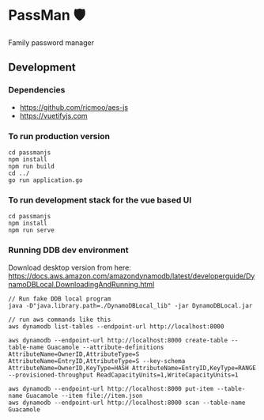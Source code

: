 # PassMan :shield:

Family password manager

## Development

### Dependencies

- https://github.com/ricmoo/aes-js
- https://vuetifyjs.com

### To run production version

```
cd passmanjs
npm install
npm run build
cd ../
go run application.go
```

### To run development stack for the vue based UI

```
cd passmanjs
npm install
npm run serve
```

### Running DDB dev environment

Download desktop version from here: https://docs.aws.amazon.com/amazondynamodb/latest/developerguide/DynamoDBLocal.DownloadingAndRunning.html

```
// Run fake DDB local program
java -D"java.library.path=./DynamoDBLocal_lib" -jar DynamoDBLocal.jar

// run aws commands like this
aws dynamodb list-tables --endpoint-url http://localhost:8000

aws dynamodb --endpoint-url http://localhost:8000 create-table --table-name Guacamole --attribute-definitions AttributeName=OwnerID,AttributeType=S AttributeName=EntryID,AttributeType=S --key-schema AttributeName=OwnerID,KeyType=HASH AttributeName=EntryID,KeyType=RANGE --provisioned-throughput ReadCapacityUnits=1,WriteCapacityUnits=1

aws dynamodb --endpoint-url http://localhost:8000 put-item --table-name Guacamole --item file://item.json
aws dynamodb --endpoint-url http://localhost:8000 scan --table-name Guacamole
```
